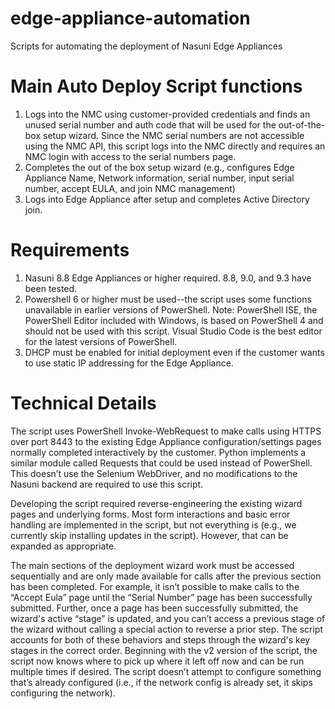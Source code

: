 # edge-appliance-automation
 Scripts for automating the deployment of Nasuni Edge Appliances

# Main Auto Deploy Script functions
1. Logs into the NMC using customer-provided credentials and finds an unused serial number and auth code that will be used for the out-of-the-box setup wizard. Since the NMC serial numbers are not accessible using the NMC API, this script logs into the NMC directly and requires an NMC login with access to the serial numbers page.
2. Completes the out of the box setup wizard (e.g., configures Edge Appliance Name, Network information, serial number, input serial number, accept EULA, and join NMC management)
3. Logs into Edge Appliance after setup and completes Active Directory join.

# Requirements
1. Nasuni 8.8 Edge Appliances or higher required. 8.8, 9.0, and 9.3 have been tested.
2. Powershell 6 or higher must be used--the script uses some functions unavailable in earlier versions of PowerShell. Note: PowerShell ISE, the PowerShell Editor included with Windows, is based on PowerShell 4 and should not be used with this script. Visual Studio Code is the best editor for the latest versions of PowerShell.
3. DHCP must be enabled for initial deployment even if the customer wants to use static IP addressing for the Edge Appliance.

# Technical Details
The script uses PowerShell Invoke-WebRequest to make calls using HTTPS over port 8443 to the existing Edge Appliance configuration/settings pages normally completed interactively by the customer. Python implements a similar module called Requests that could be used instead of PowerShell. This doesn’t use the Selenium WebDriver, and no modifications to the Nasuni backend are required to use this script.

Developing the script required reverse-engineering the existing wizard pages and underlying forms. Most form interactions and basic error handling are implemented in the script, but not everything is (e.g., we currently skip installing updates in the script). However, that can be expanded as appropriate.

The main sections of the deployment wizard work must be accessed sequentially and are only made available for calls after the previous section has been completed. For example, it isn’t possible to make calls to the “Accept Eula” page until the “Serial Number” page has been successfully submitted. Further, once a page has been successfully submitted, the wizard's active “stage” is updated, and you can’t access a previous stage of the wizard without calling a special action to reverse a prior step. The script accounts for both of these behaviors and steps through the wizard's key stages in the correct order. Beginning with the v2 version of the script, the script now knows where to pick up where it left off now and can be run multiple times if desired. The script doesn’t attempt to configure something that’s already configured (i.e., if the network config is already set, it skips configuring the network).
